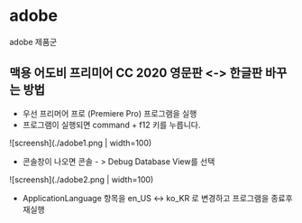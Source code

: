# adobe
adobe 제품군


##  맥용 어도비 프리미어 CC 2020 영문판 <-> 한글판 바꾸는 방법

- 우선 프리머어 프로 (Premiere Pro) 프로그램을 실행
- 프로그램이 실행되면 command + f12 키를 누릅니다.


![screensh](./adobe1.png | width=100)

- 콘솔창이 나오면 콘솔 - > Debug Database View를 선택


![screensh](./adobe2.png | width=100)

- ApplicationLanguage 항목을 en_US <-> ko_KR 로 변경하고 프로그램을 종료후 재실행

